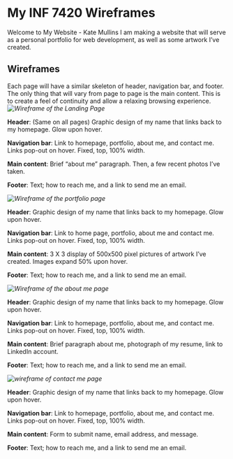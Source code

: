 # My INF 7420 Wireframes
Welcome to My Website - Kate Mullins
I am making a website that will serve as a personal portfolio for web development, as well as some artwork I’ve created. 

## Wireframes
Each page will have a similar skeleton of header, navigation bar, and footer. The only thing that will vary from page to page is the main content. This is to create a feel of continuity and allow a relaxing browsing experience.
*![Wireframe of the Landing Page](wireframes\homepage1.jpg)*

**Header**: (Same on all pages) Graphic design of my name that links back to my homepage. Glow upon hover.

**Navigation bar**: Link to homepage, portfolio, about me, and contact me. Links pop-out on hover. Fixed, top, 100% width.

**Main content**: Brief “about me” paragraph. Then, a few recent photos I’ve taken.

**Footer**: Text; how to reach me, and a link to send me an email.

*![Wireframe of the portfolio page](wireframes\portfolio2.jpg)*

**Header**: Graphic design of my name that links back to my homepage. Glow upon hover.

**Navigation bar**: Link to home page, portfolio, about me and contact me. Links pop-out on hover. Fixed, top, 100% width.

**Main content**: 3 X 3 display of 500x500 pixel pictures of artwork I’ve created. Images expand 50% upon hover.

**Footer**: Text; how to reach me, and a link to send me an email.

*![Wireframe of the about me page](wireframes\aboutme3.jpg)*

**Header**: Graphic design of my name that links back to my homepage. Glow upon hover.

**Navigation bar**: Link to homepage, portfolio, about me, and contact me. Links pop-out on hover. Fixed, top, 100% width.

**Main content**: Brief paragraph about me, photograph of my resume, link to LinkedIn account.

**Footer**: Text; how to reach me, and a link to send me an email.

*![wireframe of contact me page](wireframes\contactme4.jpg)*

**Header**: Graphic design of my name that links back to my homepage. Glow upon hover.

**Navigation bar**: Link to homepage, portfolio, about me, and contact me. Links pop-out on hover. Fixed, top, 100% width.

**Main content**: Form to submit name, email address, and message.

**Footer**: Text; how to reach me, and a link to send me an email. 


